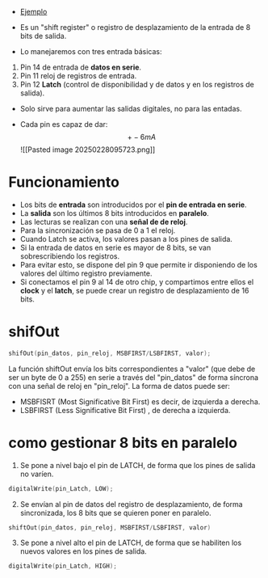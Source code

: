 + [Ejemplo](https://www.tinkercad.com/things/lqVyI0Z2Yrh-chip-serie)
+ Es un "shift register" o registro de desplazamiento de la entrada de 8 bits de salida.

+ Lo manejaremos con tres entrada básicas:
1. Pin 14 de entrada de **datos en serie**.
2. Pin 11 reloj de registros de entrada.
3. Pin 12 **Latch** (control de disponibilidad y de datos y en los registros de salida).

+ Solo sirve para aumentar las salidas digitales, no para las entadas.

+ Cada pin es capaz de dar: $$+-6mA$$ 
![[Pasted image 20250228095723.png]]

# Funcionamiento

+ Los bits de **entrada** son introducidos por el **pin de entrada en serie**.
+ La **salida** son los últimos 8 bits introducidos en **paralelo**.
+ Las lecturas se realizan con una **señal de de reloj**.
+ Para la sincronización se pasa de 0 a 1 el reloj.
+ Cuando Latch se activa, los valores pasan a los pines de salida.
+ Si la entrada de datos en serie es mayor de 8 bits, se van sobrescribiendo los registros.
+ Para evitar esto, se dispone del pin 9 que permite ir disponiendo de los valores del último registro previamente.
+ Si conectamos el pin 9 al 14 de otro chip, y compartimos entre ellos el **clock** y el **latch**, se puede crear un registro de desplazamiento de 16 bits.

# shifOut
```c++
shifOut(pin_datos, pin_reloj, MSBFIRST/LSBFIRST, valor);
```
La función shiftOut envía los bits correspondientes a "valor"  (que debe de ser un byte de 0 a 255) en serie a través del "pin_datos" de forma síncrona con una señal de reloj en "pin_reloj". La forma de datos puede ser:
+ MSBFISRT (Most Significative Bit First) es decir, de izquierda a derecha.
+ LSBFIRST (Less Significative Bit First) , de derecha a izquierda.

# como gestionar 8 bits en paralelo
1. Se pone a nivel bajo el pin de LATCH, de forma que los pines de salida no varíen.
```c++
digitalWrite(pin_Latch, LOW);
```
2. Se envían al pin de datos del registro de desplazamiento, de forma sincronizada, los 8 bits que se quieren poner en paralelo.
```c++
shiftOut(pin_datos, pin_reloj, MSBFIRST/LSBFIRST, valor)
```
3. Se pone a nivel alto el pin de LATCH, de forma que se habiliten los nuevos valores en los pines de salida.
```c++
digitalWrite(pin_Latch, HIGH);
```


